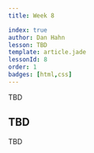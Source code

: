 ```yaml
---
title: Week 8

index: true
author: Dan Hahn
lesson: TBD
template: article.jade
lessonId: 8
order: 1
badges: [html,css]
---
```


TBD

<span class="more"></span>

## TBD

TBD